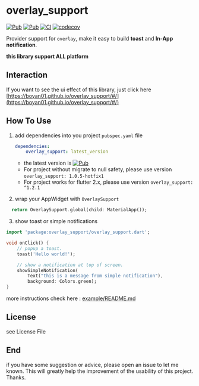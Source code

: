 # overlay_support

[![Pub](https://img.shields.io/pub/v/overlay_support.svg)](https://pub.dev/packages/overlay_support)
[![Pub](https://img.shields.io/pub/v/overlay_support.svg?include_prereleases)](https://pub.dev/packages/overlay_support)
[![CI](https://github.com/boyan01/overlay_support/workflows/CI/badge.svg)](https://github.com/boyan01/overlay_support/actions)
[![codecov](https://codecov.io/gh/boyan01/overlay_support/branch/master/graph/badge.svg)](https://codecov.io/gh/boyan01/overlay_support)

Provider support for `overlay`, make it easy to build **toast** and **In-App notification**.

**this library support ALL platform**

## Interaction

If you want to see the ui effect of this library, just click
here [https://boyan01.github.io/overlay_support/#/](https://boyan01.github.io/overlay_support/#/)

## How To Use

1. add dependencies into you project `pubspec.yaml` file

    ```yaml
    dependencies:
        overlay_support: latest_version
    ```

   * the latest version is [![Pub](https://img.shields.io/pub/v/overlay_support.svg)](https://pub.dev/packages/overlay_support)
   * For project without migrate to null safety, please use version `overlay_support: 1.0.5-hotfix1`
   * For project works for flutter 2.x, please use version `overlay_support: ^1.2.1` 

2. wrap your AppWidget with `OverlaySupport`

```dart #build()
  return OverlaySupport.global(child: MaterialApp());
```

3. show toast or simple notifications

```dart
import 'package:overlay_support/overlay_support.dart';

void onClick() {
    // popup a toast.
    toast('Hello world!');

    // show a notification at top of screen.
    showSimpleNotification(
        Text("this is a message from simple notification"),
        background: Colors.green);
}
```

more instructions check here :  [example/README.md](./example/README.md)

## License

see License File

## End

if you have some suggestion or advice, please open an issue to let me known. This will greatly help
the improvement of the usability of this project. Thanks.
